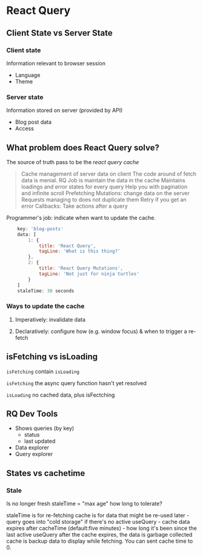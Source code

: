 # React Query

## Client State vs Server State

### Client state

Information relevant to browser session

- Language
- Theme

### Server state

Information stored on server (provided by API)

- Blog post data
- Access

## What problem does React Query solve?

The source of truth pass to be the *react query cache*

> Cache management of server data on client
> The code around of fetch data is menial.
> RQ Job is maintain the data in the cache
> Maintains loadings and error states for every query
> Help you with pagination and infinite scroll
> Prefetching
> Mutations: change data on the server
> Requests managing to does not duplicate them
> Retry if you get an error
> Callbacks: Take actions after a query

Programmer's job: indicate when want to update the cache.

```js
    key: 'blog-posts'
    data: [
        1: {
            title: 'React Query',
            tagLine: 'What is this thing?'
        },
        2: {
            title: 'React Query Mutations',
            tagLine: 'Not just for ninja turtles'
        }
    ]
    staleTime: 30 seconds
```

### Ways to update the cache

1. Imperatively: invalidate data

2. Declaratively: configure how (e.g. window focus) & when to trigger a re-fetch

## isFetching vs isLoading

`isFetching` contain `isLoading`

`isFetching`
the async query function hasn't yet resolved

`isLoading`
no cached data, plus isFectching

## RQ Dev Tools

- Shows queries (by key)
    - status
    - last updated
- Data explorer
- Query explorer

## States vs cachetime

### Stale
Is no longer fresh
staleTime = "max age"
how long to tolerate?

staleTime is for re-fetching
cache is for data that might be re-used later
    - query goes into "cold storage" if there's no active useQuery
    - cache data expires after cacheTime (default:five minutes)
    - how long it's been since the last active useQuery
after the cache expires, the data is garbage collected
cache is backup data to display while fetching. You can sent cache time to 0.
